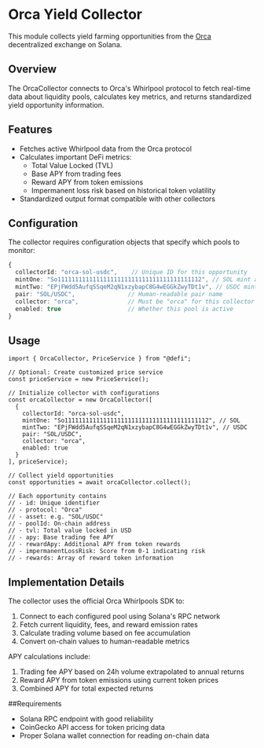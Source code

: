# Orca Yield Collector

This module collects yield farming opportunities from the [Orca](https://www.orca.so/) decentralized exchange on Solana.

## Overview

The OrcaCollector connects to Orca's Whirlpool protocol to fetch real-time data about liquidity pools, calculates key metrics, and returns standardized yield opportunity information.

## Features

- Fetches active Whirlpool data from the Orca protocol
- Calculates important DeFi metrics:
  - Total Value Locked (TVL)
  - Base APY from trading fees
  - Reward APY from token emissions
  - Impermanent loss risk based on historical token volatility
- Standardized output format compatible with other collectors

## Configuration

The collector requires configuration objects that specify which pools to monitor:

```typescript
{
  collectorId: "orca-sol-usdc",    // Unique ID for this opportunity
  mintOne: "So11111111111111111111111111111111111111112", // SOL mint address
  mintTwo: "EPjFWdd5AufqSSqeM2qN1xzybapC8G4wEGGkZwyTDt1v", // USDC mint address
  pair: "SOL/USDC",               // Human-readable pair name
  collector: "orca",              // Must be "orca" for this collector
  enabled: true                   // Whether this pool is active
}
```

## Usage

```
import { OrcaCollector, PriceService } from "@defi";

// Optional: Create customized price service
const priceService = new PriceService();

// Initialize collector with configurations
const orcaCollector = new OrcaCollector([
  {
    collectorId: "orca-sol-usdc",
    mintOne: "So11111111111111111111111111111111111111112", // SOL
    mintTwo: "EPjFWdd5AufqSSqeM2qN1xzybapC8G4wEGGkZwyTDt1v", // USDC
    pair: "SOL/USDC",
    collector: "orca",
    enabled: true
  }
], priceService);

// Collect yield opportunities
const opportunities = await orcaCollector.collect();

// Each opportunity contains
// - id: Unique identifier
// - protocol: "Orca"
// - asset: e.g. "SOL/USDC"
// - poolId: On-chain address
// - tvl: Total value locked in USD
// - apy: Base trading fee APY
// - rewardApy: Additional APY from token rewards
// - impermanentLossRisk: Score from 0-1 indicating risk
// - rewards: Array of reward token information
```

## Implementation Details

The collector uses the official Orca Whirlpools SDK to:

1. Connect to each configured pool using Solana's RPC network
2. Fetch current liquidity, fees, and reward emission rates
3. Calculate trading volume based on fee accumulation
4. Convert on-chain values to human-readable metrics

APY calculations include:

1. Trading fee APY based on 24h volume extrapolated to annual returns
2. Reward APY from token emissions using current token prices
3. Combined APY for total expected returns

##Requirements

- Solana RPC endpoint with good reliability
- CoinGecko API access for token pricing data
- Proper Solana wallet connection for reading on-chain data
